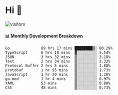 # Hi 👋
 
![visitors](https://visitor-badge.glitch.me/badge?page_id=sorcererxw.sorcererx)

#### 📊 Monthly Development Breakdown

<!--START_SECTION:waka-->
```text
Go              89 hrs 17 mins ████████▒░ 80.29%
TypeScript      6 hrs 10 mins  ▓░░░░░░░░░ 5.54%
JSON            3 hrs 32 mins  ▒░░░░░░░░░ 3.18%
Text            2 hrs 34 mins  ▒░░░░░░░░░ 2.32%
Protocol Buffer 2 hrs 5 mins   ▒░░░░░░░░░ 1.88%
protobuf        1 hr 55 mins   ▒░░░░░░░░░ 1.73%
JavaScript      1 hr 20 mins   ▒░░░░░░░░░ 1.20%
go.mod          1 hr 4 mins    ▒░░░░░░░░░ 0.97%
YAML            53 mins        ▒░░░░░░░░░ 0.80%
CSS             48 mins        ▒░░░░░░░░░ 0.73%
```
<!--END_SECTION:waka-->
